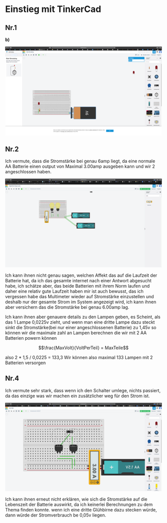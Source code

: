 # Einstieg mit TinkerCad

## Nr.1
**b)**

![LED_ANGESCHLOSSEN](Schaltkreis1.png)

## Nr.2

Ich vermute, dass die Stromstärke bei genau 6amp liegt, da eine normale AA Batterie einen output von Maximal 3.00amp ausgeben kann und wir 2 angeschlossen haben.

![Ich hatte recht was eine Überraschung](Schaltkreis2.png)

Ich kann ihnen nicht genau sagen, welchen Affekt das auf die Laufzeit der Batterie hat, da ich das gesamte internet nach einer Antwort abgesucht habe, ich schätze aber, das beide Batterien mit ihrem Norm laufen und daher eine relativ gute Laufzeit haben
mir ist auch bewusst, das ich vergessen habe das Multimeter wieder auf Stromstärke einzustellen und deshalb nur der gesamte Strom im System angezeigt wird, ich kann ihnen aber versichern das die Stromstärke bei genau 6.00amp lag.

Ich kann ihnen aber genauere details zu den Lampen geben, es Scheint, als das 1 Lampe 0,0225v zieht, und wenn man eine dritte Lampe dazu steckt sinkt die Stromstärke(bei nur einer angeschlossenen Batterie) zu 1,45v so können wir die maximale zahl an Lampen berechnen die wir mit 2 AA Batterien powern können

$$\frac{MaxVolt}{VoltPerTeil} = MaxTeile$$

also 2 \* 1,5 / 0,0225 = 133,3
Wir können also maximal 133 Lampen mit 2 Batterien versorgen

## Nr.4

Ich vermute sehr stark, dass wenn ich den Schalter umlege, nichts passiert, da das einzige was wir machen ein zusätzlicher weg für den Strom ist.

![Die Lampen und der Verbrauchte Strom ändern sich nicht](Schaltkreis3.png)

Ich kann ihnen erneut nicht erklären, wie sich die Stromstärke auf die Lebenszeit der Batterie auswirkt, da ich keinerlei Berechnungen zu dem Thema finden konnte.
wenn ich eine dritte Glühbirne dazu stecken würde, dann würde der Stromverbrauch be 0,05v liegen.
